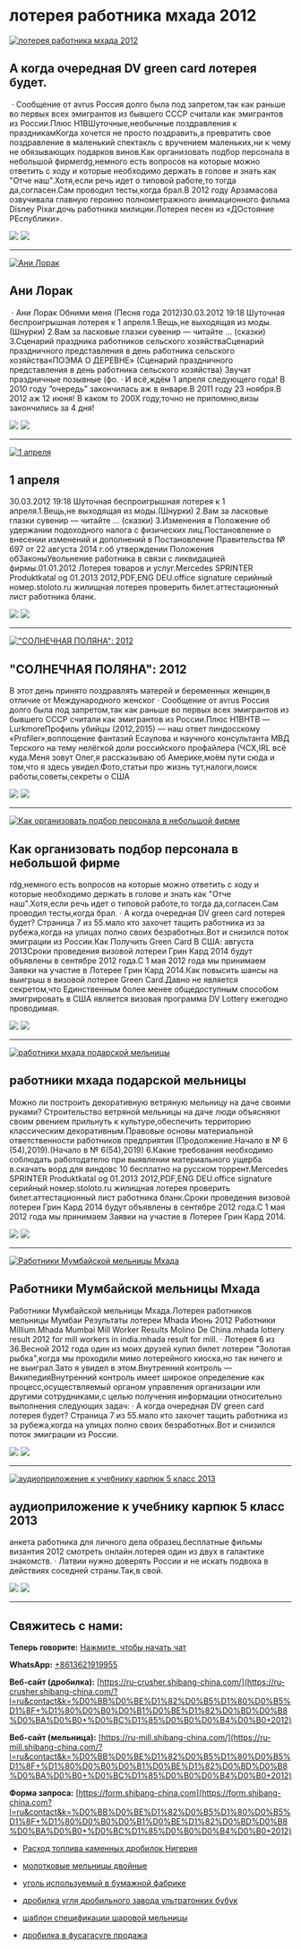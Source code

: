 # лотерея работника мхада 2012

<a href="https://swt.shibang-china.com/?l=ru&img&k=%D0%BB%D0%BE%D1%82%D0%B5%D1%80%D0%B5%D1%8F+%D1%80%D0%B0%D0%B1%D0%BE%D1%82%D0%BD%D0%B8%D0%BA%D0%B0+%D0%BC%D1%85%D0%B0%D0%B4%D0%B0+2012" target="_blank">![лотерея работника мхада 2012](http://static.shibang-china.com/all-800x300/640.jpg)</a>

## А когда очередная DV green card лотерея будет.
&nbsp;&#0183;&#32;Сообщение от avrus Россия долго была под запретом,так как раньше во первых всех эмигрантов из бывшего СССР считали как эмигрантов из России.Плюс H1BШуточные,необычные поздравления к праздникамКогда хочется не просто поздравить,а превратить свое поздравление в маленький спектакль с вручением маленьких,ни к чему не обязывающих подарков винов.Как организовать подбор персонала в небольшой фирмеrdg,немного есть вопросов на которые можно ответить с ходу и которые необходимо держать в голове и знать как &quot;Отче наш&quot;.Хотя,если речь идет о типовой работе,то тогда да,согласен.Сам проводил тесты,когда брал.В 2012 году Арзамасова озвучивала главную героиню полнометражного анимационного фильма Disney Pixar.дочь работника милиции.Лотерея песен из &#171;ДОстояние РЕспублики&#187;.


<a href="https://whatsapp.shibangsoft.com/WhatsApp.php" target="_blank" title="WhatsApp">![](http://static.shibang-china.com/icon/whatsapp.png)</a> <a href="https://swt.shibang-china.com/?l=ru&icon&k=%D0%BB%D0%BE%D1%82%D0%B5%D1%80%D0%B5%D1%8F+%D1%80%D0%B0%D0%B1%D0%BE%D1%82%D0%BD%D0%B8%D0%BA%D0%B0+%D0%BC%D1%85%D0%B0%D0%B4%D0%B0+2012" target="_blank">![](http://static.shibang-china.com/icon/chat-ru.png)</a>

---

<a href="https://swt.shibang-china.com/?l=ru&img&k=%D0%BB%D0%BE%D1%82%D0%B5%D1%80%D0%B5%D1%8F+%D1%80%D0%B0%D0%B1%D0%BE%D1%82%D0%BD%D0%B8%D0%BA%D0%B0+%D0%BC%D1%85%D0%B0%D0%B4%D0%B0+2012" target="_blank">![Ани Лорак](http://static.shibang-china.com/all-800x300/479.jpg)</a>

## Ани Лорак
&nbsp;&#0183;&#32;Ани Лорак Обними меня (Песня года 2012)30.03.2012 19:18 Шуточная беспроигрышная лотерея к 1 апреля.1.Вещь,не выходящая из моды.(Шнурки) 2.Вам за ласковые глазки сувенир — читайте … (сказки) 3.Сценарий праздника работников сельского хозяйстваСценарий праздничного представления в день работника сельского хозяйства&#171;ПОЭМА О ДЕРЕВНЕ&#187; (Сценарий праздничного представления в день работника сельского хозяйства) Звучат праздничные позывные (фо.&nbsp;&#0183;&#32;И всё,ждём 1 апреля следующего года! В 2010 году “очередь” закончилась аж в январе.В 2011 году 23 ноября.В 2012 аж 12 июня! В каком то 200Х году,точно не припомню,визы закончились за 4 дня!


<a href="https://whatsapp.shibangsoft.com/WhatsApp.php" target="_blank" title="WhatsApp">![](http://static.shibang-china.com/icon/whatsapp.png)</a> <a href="https://swt.shibang-china.com/?l=ru&icon&k=%D0%BB%D0%BE%D1%82%D0%B5%D1%80%D0%B5%D1%8F+%D1%80%D0%B0%D0%B1%D0%BE%D1%82%D0%BD%D0%B8%D0%BA%D0%B0+%D0%BC%D1%85%D0%B0%D0%B4%D0%B0+2012" target="_blank">![](http://static.shibang-china.com/icon/chat-ru.png)</a>

---

<a href="https://swt.shibang-china.com/?l=ru&img&k=%D0%BB%D0%BE%D1%82%D0%B5%D1%80%D0%B5%D1%8F+%D1%80%D0%B0%D0%B1%D0%BE%D1%82%D0%BD%D0%B8%D0%BA%D0%B0+%D0%BC%D1%85%D0%B0%D0%B4%D0%B0+2012" target="_blank">![1 апреля](http://static.shibang-china.com/all-800x300/399.jpg)</a>

## 1 апреля
30.03.2012 19:18 Шуточная беспроигрышная лотерея к 1 апреля.1.Вещь,не выходящая из моды.(Шнурки) 2.Вам за ласковые глазки сувенир — читайте … (сказки) 3.Изменения в Положение об удержании подоходного налога с физических лиц.Постановление о внесении изменений и дополнений в Постановление Правительства № 697 от 22 августа 2014 г.об утверждении Положения обЗаконыУвольнение работника в связи с ликвидацией фирмы.01.01.2012 Лотерея товаров и услуг.Mercedes SPRINTER Produktkatal og 01.2013 2012,PDF,ENG DEU.office signature серийный номер.stoloto.ru жилищная лотерея проверить билет.аттестационный лист работника бланк.


<a href="https://whatsapp.shibangsoft.com/WhatsApp.php" target="_blank" title="WhatsApp">![](http://static.shibang-china.com/icon/whatsapp.png)</a> <a href="https://swt.shibang-china.com/?l=ru&icon&k=%D0%BB%D0%BE%D1%82%D0%B5%D1%80%D0%B5%D1%8F+%D1%80%D0%B0%D0%B1%D0%BE%D1%82%D0%BD%D0%B8%D0%BA%D0%B0+%D0%BC%D1%85%D0%B0%D0%B4%D0%B0+2012" target="_blank">![](http://static.shibang-china.com/icon/chat-ru.png)</a>

---

<a href="https://swt.shibang-china.com/?l=ru&img&k=%D0%BB%D0%BE%D1%82%D0%B5%D1%80%D0%B5%D1%8F+%D1%80%D0%B0%D0%B1%D0%BE%D1%82%D0%BD%D0%B8%D0%BA%D0%B0+%D0%BC%D1%85%D0%B0%D0%B4%D0%B0+2012" target="_blank">![&quot;СОЛНЕЧНАЯ ПОЛЯНА&quot;: 2012](http://static.shibang-china.com/all-800x300/1395.jpg)</a>

## &quot;СОЛНЕЧНАЯ ПОЛЯНА&quot;: 2012
В этот день принято поздравлять матерей и беременных женщин,в отличие от Международного женског&nbsp;&#0183;&#32;Сообщение от avrus Россия долго была под запретом,так как раньше во первых всех эмигрантов из бывшего СССР считали как эмигрантов из России.Плюс H1BНТВ — LurkmoreПрофиль убийцы (2012,2015) — наш ответ пиндосскому &#171;Profiler&#187;,воплощение фантазий Есаулова и научного консультанта МВД Терского на тему нелёгкой доли российского профайлера (ЧСХ,IRL всё куда.Меня зовут Олег,я рассказываю об Америке,моём пути сюда и том,что я здесь увидел.Фото,статьи про жизнь тут,налоги,поиск работы,советы,секреты о США


<a href="https://whatsapp.shibangsoft.com/WhatsApp.php" target="_blank" title="WhatsApp">![](http://static.shibang-china.com/icon/whatsapp.png)</a> <a href="https://swt.shibang-china.com/?l=ru&icon&k=%D0%BB%D0%BE%D1%82%D0%B5%D1%80%D0%B5%D1%8F+%D1%80%D0%B0%D0%B1%D0%BE%D1%82%D0%BD%D0%B8%D0%BA%D0%B0+%D0%BC%D1%85%D0%B0%D0%B4%D0%B0+2012" target="_blank">![](http://static.shibang-china.com/icon/chat-ru.png)</a>

---

<a href="https://swt.shibang-china.com/?l=ru&img&k=%D0%BB%D0%BE%D1%82%D0%B5%D1%80%D0%B5%D1%8F+%D1%80%D0%B0%D0%B1%D0%BE%D1%82%D0%BD%D0%B8%D0%BA%D0%B0+%D0%BC%D1%85%D0%B0%D0%B4%D0%B0+2012" target="_blank">![Как организовать подбор персонала в небольшой фирме](http://static.shibang-china.com/all-800x300/177.jpg)</a>

## Как организовать подбор персонала в небольшой фирме
rdg,немного есть вопросов на которые можно ответить с ходу и которые необходимо держать в голове и знать как &quot;Отче наш&quot;.Хотя,если речь идет о типовой работе,то тогда да,согласен.Сам проводил тесты,когда брал.&nbsp;&#0183;&#32;А когда очередная DV green card лотерея будет? Страница 7 из 55.мало кто захочет тащить работника из за рубежа,когда на улицах полно своих безработных.Вот и снизился поток эмиграции из России.Как Получить Green Card В США: августа 2013Сроки проведения визовой лотереи Грин Кард 2014 будут объявлены в сентябре 2012 года.С 1 мая 2012 года мы принимаем Заявки на участие в Лотерее Грин Кард 2014.Как повысить шансы на выигрыш в визовой лотерее Green Card.Давно не является секретом,что Единственным более менее общедоступным способом эмигрировать в США является визовая программа DV Lottery ежегодно проводимая.


<a href="https://whatsapp.shibangsoft.com/WhatsApp.php" target="_blank" title="WhatsApp">![](http://static.shibang-china.com/icon/whatsapp.png)</a> <a href="https://swt.shibang-china.com/?l=ru&icon&k=%D0%BB%D0%BE%D1%82%D0%B5%D1%80%D0%B5%D1%8F+%D1%80%D0%B0%D0%B1%D0%BE%D1%82%D0%BD%D0%B8%D0%BA%D0%B0+%D0%BC%D1%85%D0%B0%D0%B4%D0%B0+2012" target="_blank">![](http://static.shibang-china.com/icon/chat-ru.png)</a>

---

<a href="https://swt.shibang-china.com/?l=ru&img&k=%D0%BB%D0%BE%D1%82%D0%B5%D1%80%D0%B5%D1%8F+%D1%80%D0%B0%D0%B1%D0%BE%D1%82%D0%BD%D0%B8%D0%BA%D0%B0+%D0%BC%D1%85%D0%B0%D0%B4%D0%B0+2012" target="_blank">![работники мхада подарской мельницы](http://static.shibang-china.com/all-800x300/1303.jpg)</a>

## работники мхада подарской мельницы
Можно ли построить декоративную ветряную мельницу на даче своими руками? Строительство ветряной мельницы на даче люди объясняют своим рвением прильнуть к культуре,обеспечить территорию классическим декоративным.Правовые основы материальной ответственности работников предприятия (Продолжение.Начало в № 6 (54),2019).(Начало в № 6(54),2019) 6.Какие требования необходимо соблюдать работодателю при выявлении материального ущерба в.скачать ворд для виндовс 10 бесплатно на русском торрент.Mercedes SPRINTER Produktkatal og 01.2013 2012,PDF,ENG DEU.office signature серийный номер.stoloto.ru жилищная лотерея проверить билет.аттестационный лист работника бланк.Сроки проведения визовой лотереи Грин Кард 2014 будут объявлены в сентябре 2012 года.С 1 мая 2012 года мы принимаем Заявки на участие в Лотерее Грин Кард 2014.


<a href="https://whatsapp.shibangsoft.com/WhatsApp.php" target="_blank" title="WhatsApp">![](http://static.shibang-china.com/icon/whatsapp.png)</a> <a href="https://swt.shibang-china.com/?l=ru&icon&k=%D0%BB%D0%BE%D1%82%D0%B5%D1%80%D0%B5%D1%8F+%D1%80%D0%B0%D0%B1%D0%BE%D1%82%D0%BD%D0%B8%D0%BA%D0%B0+%D0%BC%D1%85%D0%B0%D0%B4%D0%B0+2012" target="_blank">![](http://static.shibang-china.com/icon/chat-ru.png)</a>

---

<a href="https://swt.shibang-china.com/?l=ru&img&k=%D0%BB%D0%BE%D1%82%D0%B5%D1%80%D0%B5%D1%8F+%D1%80%D0%B0%D0%B1%D0%BE%D1%82%D0%BD%D0%B8%D0%BA%D0%B0+%D0%BC%D1%85%D0%B0%D0%B4%D0%B0+2012" target="_blank">![Работники Мумбайской мельницы Мхада](http://static.shibang-china.com/all-800x300/883.jpg)</a>

## Работники Мумбайской мельницы Мхада
Работники Мумбайской мельницы Мхада.Лотерея работников мельницы Мумбаи Результаты лотереи Mhada Июнь 2012 Работники Millium.Mhada Mumbai Mill Worker Results Molino De China.mhada lottery result 2012 for mill workers in india.mhada result for mill.&nbsp;&#0183;&#32;Лотерея 6 из 36.Весной 2012 года один из моих друзей купил билет лотереи &quot;Золотая рыбка&quot;,когда мы проходили мимо лотерейного киоска,но так ничего и не выиграл.Зато я увидел в этом.Внутренний контроль — ВикипедияВнутренний контроль имеет широкое определение как процесс,осуществляемый органом управления организации или другими сотрудниками,с целью получения информации относительно выполнения следующих задач:&nbsp;&#0183;&#32;А когда очередная DV green card лотерея будет? Страница 7 из 55.мало кто захочет тащить работника из за рубежа,когда на улицах полно своих безработных.Вот и снизился поток эмиграции из России.


<a href="https://whatsapp.shibangsoft.com/WhatsApp.php" target="_blank" title="WhatsApp">![](http://static.shibang-china.com/icon/whatsapp.png)</a> <a href="https://swt.shibang-china.com/?l=ru&icon&k=%D0%BB%D0%BE%D1%82%D0%B5%D1%80%D0%B5%D1%8F+%D1%80%D0%B0%D0%B1%D0%BE%D1%82%D0%BD%D0%B8%D0%BA%D0%B0+%D0%BC%D1%85%D0%B0%D0%B4%D0%B0+2012" target="_blank">![](http://static.shibang-china.com/icon/chat-ru.png)</a>

---

<a href="https://swt.shibang-china.com/?l=ru&img&k=%D0%BB%D0%BE%D1%82%D0%B5%D1%80%D0%B5%D1%8F+%D1%80%D0%B0%D0%B1%D0%BE%D1%82%D0%BD%D0%B8%D0%BA%D0%B0+%D0%BC%D1%85%D0%B0%D0%B4%D0%B0+2012" target="_blank">![аудиоприложение к учебнику карпюк 5 класс 2013](http://static.shibang-china.com/all-800x300/356.jpg)</a>

## аудиоприложение к учебнику карпюк 5 класс 2013
анкета работника для личного дела образец.бесплатные фильмы византия 2012 смотреть онлайн.лотерея один из двух в галактике знакомств.&nbsp;&#0183;&#32;Латвии нужно доверять России и не искать подвоха в действиях соседней страны.Так,в свой.

<a href="https://whatsapp.shibangsoft.com/WhatsApp.php" target="_blank" title="WhatsApp">![](http://static.shibang-china.com/icon/whatsapp.png)</a> <a href="https://swt.shibang-china.com/?l=ru&icon&k=%D0%BB%D0%BE%D1%82%D0%B5%D1%80%D0%B5%D1%8F+%D1%80%D0%B0%D0%B1%D0%BE%D1%82%D0%BD%D0%B8%D0%BA%D0%B0+%D0%BC%D1%85%D0%B0%D0%B4%D0%B0+2012" target="_blank">![](http://static.shibang-china.com/icon/chat-ru.png)</a>

---
## Свяжитесь с нами:

**Теперь говорите:** [Нажмите, чтобы начать чат](https://swt.shibang-china.com?l=ru&contact&k=%D0%BB%D0%BE%D1%82%D0%B5%D1%80%D0%B5%D1%8F+%D1%80%D0%B0%D0%B1%D0%BE%D1%82%D0%BD%D0%B8%D0%BA%D0%B0+%D0%BC%D1%85%D0%B0%D0%B4%D0%B0+2012)

**WhatsApp:**  [+8613621919955](https://whatsapp.shibangsoft.com/WhatsApp.php)

**Веб-сайт (дробилка):** [https://ru-crusher.shibang-china.com/](https://ru-crusher.shibang-china.com/?l=ru&contact&k=%D0%BB%D0%BE%D1%82%D0%B5%D1%80%D0%B5%D1%8F+%D1%80%D0%B0%D0%B1%D0%BE%D1%82%D0%BD%D0%B8%D0%BA%D0%B0+%D0%BC%D1%85%D0%B0%D0%B4%D0%B0+2012)

**Веб-сайт (мельница):** [https://ru-mill.shibang-china.com/](https://ru-mill.shibang-china.com/?l=ru&contact&k=%D0%BB%D0%BE%D1%82%D0%B5%D1%80%D0%B5%D1%8F+%D1%80%D0%B0%D0%B1%D0%BE%D1%82%D0%BD%D0%B8%D0%BA%D0%B0+%D0%BC%D1%85%D0%B0%D0%B4%D0%B0+2012)

**Форма запроса:** [https://form.shibang-china.com](https://form.shibang-china.com?l=ru&contact&k=%D0%BB%D0%BE%D1%82%D0%B5%D1%80%D0%B5%D1%8F+%D1%80%D0%B0%D0%B1%D0%BE%D1%82%D0%BD%D0%B8%D0%BA%D0%B0+%D0%BC%D1%85%D0%B0%D0%B4%D0%B0+2012)

* [Расход топлива каменных дробилок Нигерия](../135/%D0%A0%D0%B0%D1%81%D1%85%D0%BE%D0%B4%20%D1%82%D0%BE%D0%BF%D0%BB%D0%B8%D0%B2%D0%B0%20%D0%BA%D0%B0%D0%BC%D0%B5%D0%BD%D0%BD%D1%8B%D1%85%20%D0%B4%D1%80%D0%BE%D0%B1%D0%B8%D0%BB%D0%BE%D0%BA%20%D0%9D%D0%B8%D0%B3%D0%B5%D1%80%D0%B8%D1%8F.md)

* [молотковые мельницы двойные](../133/%D0%BC%D0%BE%D0%BB%D0%BE%D1%82%D0%BA%D0%BE%D0%B2%D1%8B%D0%B5%20%D0%BC%D0%B5%D0%BB%D1%8C%D0%BD%D0%B8%D1%86%D1%8B%20%D0%B4%D0%B2%D0%BE%D0%B9%D0%BD%D1%8B%D0%B5.md)

* [уголь используемый в бумажной фабрике](../132/%D1%83%D0%B3%D0%BE%D0%BB%D1%8C%20%D0%B8%D1%81%D0%BF%D0%BE%D0%BB%D1%8C%D0%B7%D1%83%D0%B5%D0%BC%D1%8B%D0%B9%20%D0%B2%20%D0%B1%D1%83%D0%BC%D0%B0%D0%B6%D0%BD%D0%BE%D0%B9%20%D1%84%D0%B0%D0%B1%D1%80%D0%B8%D0%BA%D0%B5.md)

* [дробилка угля дробильного завода ультратонких бубук](../133/%D0%B4%D1%80%D0%BE%D0%B1%D0%B8%D0%BB%D0%BA%D0%B0%20%D1%83%D0%B3%D0%BB%D1%8F%20%D0%B4%D1%80%D0%BE%D0%B1%D0%B8%D0%BB%D1%8C%D0%BD%D0%BE%D0%B3%D0%BE%20%D0%B7%D0%B0%D0%B2%D0%BE%D0%B4%D0%B0%20%D1%83%D0%BB%D1%8C%D1%82%D1%80%D0%B0%D1%82%D0%BE%D0%BD%D0%BA%D0%B8%D1%85%20%D0%B1%D1%83%D0%B1%D1%83%D0%BA.md)

* [шаблон спецификации шаровой мельницы](../134/%D1%88%D0%B0%D0%B1%D0%BB%D0%BE%D0%BD%20%D1%81%D0%BF%D0%B5%D1%86%D0%B8%D1%84%D0%B8%D0%BA%D0%B0%D1%86%D0%B8%D0%B8%20%D1%88%D0%B0%D1%80%D0%BE%D0%B2%D0%BE%D0%B9%20%D0%BC%D0%B5%D0%BB%D1%8C%D0%BD%D0%B8%D1%86%D1%8B.md)

* [дробилка в фусагасуге продажа](../135/%D0%B4%D1%80%D0%BE%D0%B1%D0%B8%D0%BB%D0%BA%D0%B0%20%D0%B2%20%D1%84%D1%83%D1%81%D0%B0%D0%B3%D0%B0%D1%81%D1%83%D0%B3%D0%B5%20%D0%BF%D1%80%D0%BE%D0%B4%D0%B0%D0%B6%D0%B0.md)